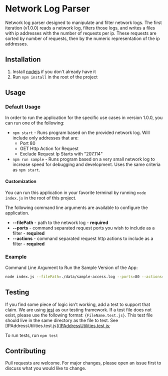 # Network Log Parser

Network log parser designed to manipulate and filter network logs. The first iteration (v1.0.0) reads a network log, filters those logs, and writes a files with ip addresses with the number of requests per ip. These requests are sorted by number of requests, then by the numeric representation of the ip addresses.

## Installation

1. Install [nodejs](https://nodejs.org/en/) if you don't already have it
2. Run `npm install` in the root of the project

## Usage

### Default Usage

In order to run the application for the specific use cases in version 1.0.0, you can run one of the following:

- `npm start` - Runs program based on the provided network log. Will include only addresses that are:
  - Port 80
  - GET Http Action for Request
  - Exclude Request Ip Starts with "207.114"
- `npm run sample` - Runs program based on a very small network log to increase speed for debugging and development. Uses the same criteria as `npm start`.

#### Customization

You can run this application in your favorite terminal by running `node index.js` in the root of this project.

The following command line arguments are available to configure the application.

- **--filePath** - path to the network log - **required**
- **--ports** - command separated request ports you wish to include as a filter - **required**
- **--actions** - command separated request http actions to include as a filter - **required**

### Example

Command Line Argument to Run the Sample Version of the App:

```bash
node index.js --filePath=./data/sample-access.log --ports=80 --actions=GET
```

## Testing

If you find some piece of logic isn't working, add a test to support that claim. We are using [jest](https://jestjs.io/) as our testing framework. If a test file does not exist, please use the following format: `{FileName.test.js}`. This test file should live in the same directory as the file to test. See [IPAddressUtilities.test.js]([IPAddressUtilities.test.js](https://github.com/martypowell/enigma-challenge/blob/master/IPAddressUtilities.test.js);

To run tests, run `npm test`

## Contributing

Pull requests are welcome. For major changes, please open an issue first to discuss what you would like to change.
